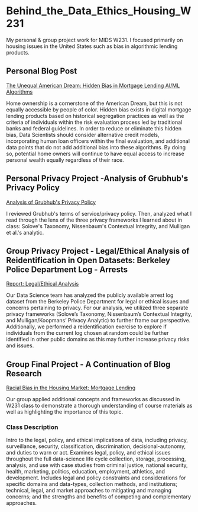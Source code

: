 # Behind_the_Data_Ethics_Housing_W231
My personal &amp; group project work for MIDS W231. I focused primarily on housing issues in the United States such as bias in algorithmic lending products.


## Personal Blog Post
[The Unequal American Dream: Hidden Bias in Mortgage Lending AI/ML Algorithms](https://blogs.ischool.berkeley.edu/w231/2021/09/21/the-unequal-american-dream-hidden-bias-in-mortgage-lending-ai-ml-algorithms/?fbclid=IwAR1RJbPtwK_OyI_ECkAjym1DuHRj8uJwbSe-Ybt873mGW2GfUgUc0uf3bZ4)

Home ownership is a cornerstone of the American Dream, but this is not equally accessible by people of color. Hidden bias exists in digital mortgage lending products based on historical segregation practices as well as the criteria of individuals within the risk evaluation process led by traditional banks and federal guidelines. In order to reduce or eliminate this hidden bias, Data Scientists should consider alternative credit models, incorporating human loan officers within the final evaluation, and additional data points that do not add additional bias into these algorithms. By doing so, potential home owners will continue to have equal access to increase personal wealth equally regardless of their race.

## Personal Privacy Project -Analysis of Grubhub's Privacy Policy
[Analysis of Grubhub's Privacy Policy](https://github.com/autumninthecloud/Behind_the_Data_Ethics_Housing_W231/blob/main/Rains_privacy_policy_w231.pdf)

I reviewed Grubhub's terms of service/privacy policy. Then, analyzed what I read through the lens of the three privacy frameworks I learned about in class: Solove's Taxonomy, Nissenbaum's Contextual Integrity, and Mulligan et al.'s analytic.


## Group Privacy Project - Legal/Ethical Analysis of Reidentification in Open Datasets: Berkeley Police Department Log - Arrests
[Report: Legal/Ethical Analysis](https://github.com/autumninthecloud/Behind_the_Data_Ethics_Housing_W231/blob/d97f5088a90d52d6295d714a86215c82b8c9b7ee/W231_Group_Privacy_Policy_Assignment.pdf)

Our Data Science team has analyzed the publicly available arrest log dataset from the Berkeley Police Department for legal or ethical issues and concerns pertaining to privacy. For our analysis, we utilized three separate privacy frameworks (Solove’s Taxonomy, Nissenbaum’s Contextual Integrity, and Mulligan/Koopmans’ Privacy Analytic)  to further frame our perspective. Additionally, we performed a reidentification exercise to explore if individuals from the current log chosen at random could be further identified in other public domains as this may further increase privacy risks and issues. 

## Group Final Project - A Continuation of Blog Research

[Racial Bias in the Housing Market: Mortgage Lending](https://github.com/autumninthecloud/Behind_the_Data_Ethics_Housing_W231/blob/8ace5c3ffcd002af6b5848f9325e296cf6716c7a/W231%20-%20Final%20Paper.pdf)

Our group applied additional concepts and frameworks as discussed in W231 class to demonstrate a thorough understanding of course materials as well as highlighting the importance of this topic.

### Class Description
Intro to the legal, policy, and ethical implications of data, including privacy, surveillance, security, classification, discrimination, decisional-autonomy, and duties to warn or act. Examines legal, policy, and ethical issues throughout the full data-science life cycle collection, storage, processing, analysis, and use with case studies from criminal justice, national security, health, marketing, politics, education, employment, athletics, and development. Includes legal and policy constraints and considerations for specific domains and data-types, collection methods, and institutions; technical, legal, and market approaches to mitigating and managing concerns; and the strengths and benefits of competing and complementary approaches.
